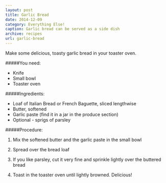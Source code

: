 ```yaml
---
layout: post
title: Garlic Bread
date: 2014-12-09
category: Everything Else!
caption: Garlic bread can be served as a side dish
archive: recipes
url: garlic-bread
---
```

Make some delicious, toasty garlic bread in your toaster oven.

#####You need:

* Knife
* Small bowl
* Toaster oven

#####Ingredients:

* Loaf of Italian Bread or French Baguette, sliced lengthwise
* Butter, softened
* Garlic paste (find it in a jar in the produce section)
* Optional - sprigs of parsley

#####Procedure:

1. Mix the softened butter and the garlic paste in the small bowl

2. Spread over the bread loaf 

3. If you like parsley, cut it very fine and sprinkle lightly over the buttered bread

4. Toast in the toaster oven until lightly browned. Delicious!